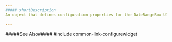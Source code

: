 ```yaml
---
##### shortDescription
An object that defines configuration properties for the DateRangeBox UI component. 

---
```

#####See Also#####
#include common-link-configurewidget
